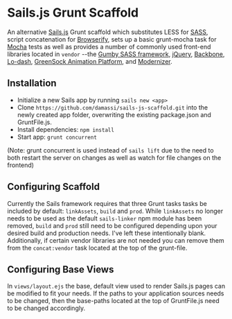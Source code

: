 Sails.js Grunt Scaffold
=======================

An alternative [Sails.js](http://sailsjs.org/) Grunt scaffold which substitutes LESS for [SASS](http://sass-lang.com/), script concatenation for [Browserify](http://browserify.org/), sets up a basic grunt-mocha task for [Mocha](http://visionmedia.github.io/mocha/) tests as well as provides a number of commonly used front-end libraries located in `vendor` --the [Gumby SASS framework](http://gumbyframework.com/), [jQuery](http://jquery.com/), [Backbone](http://backbonejs.org/), [Lo-dash](http://lodash.com/), [GreenSock Animation Platform](http://www.greensock.com/), and [Modernizer](http://modernizr.com/).

Installation
-------------

- Initialize a new Sails app by running `sails new <app>`
- Clone `https://github.com/damassi/sails-js-scaffold.git` into the newly created app folder, overwriting the existing package.json and GruntFile.js.
- Install dependencies:  `npm install`
- Start app:  `grunt concurrent`

(Note:  grunt concurrent is used instead of `sails lift` due to the need to both restart the server on changes as well as watch for file changes on the frontend)


Configuring Scaffold
--------------------

Currently the Sails framework requires that three Grunt tasks tasks be included by default:  `linkAssets`, `build` and `prod`.  While `linkAssets` no longer needs to be used as the default `sails-linker` npm module has been removed, `build` and `prod` still need to be configured depending upon your desired build and production needs.  I've left these intentionally blank.  Additionally, if certain vendor libraries are not needed you can remove them from the `concat:vendor` task located at the top of the grunt-file.


Configuring Base Views
----------------------

In `views/layout.ejs` the base, default view used to render Sails.js pages can be modified to fit your needs.  If the paths to your application sources needs to be changed, then the base-paths located at the top of GruntFile.js need to be changed accordingly.


